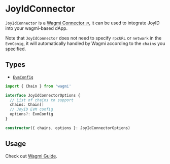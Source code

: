 # JoyIdConnector

`JoyIdConnector` is a [Wagmi Connector ↗](https://wagmi.sh/core/config#connectors-optional), it can be used to integrate JoyID into your wagmi-based dApp.

Note that `JoyIdConnector` does not need to specify `rpcURL` or `network` in the `EvmConig`, it will automatically handled by Wagmi according to the `chains` you specified.

## Types

- [`EvmConfig`](/apis/evm/init-config#evmconfig)

```ts
import { Chain } from 'wagmi'

interface JoyIdConnectorOptions {
  // List of chains to support
  chains: Chain[]
  // JoyID EVM config
  options?: EvmConfig
}

constructor({ chains, options }: JoyIdConnectorOptions)
```

## Usage

Check out [Wagmi Guide](/guide/evm/adapters/wagmi).
